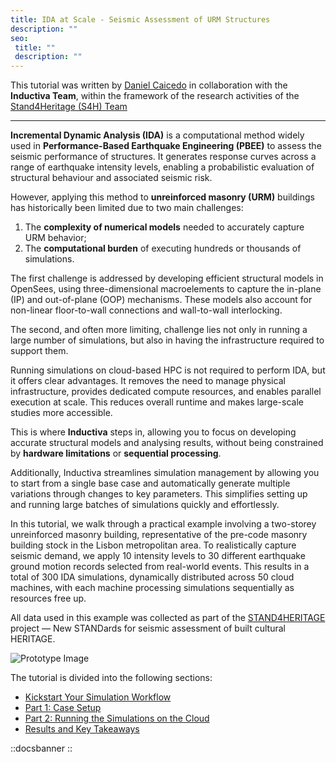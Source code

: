 ```yaml
---
title: IDA at Scale - Seismic Assessment of URM Structures
description: ""
seo:
 title: ""
 description: ""
---
```


This tutorial was written by [Daniel Caicedo](https://www.researchgate.net/profile/Daniel-Caicedo-5) in collaboration with the **Inductiva Team**, within the framework of the research activities of the [Stand4Heritage (S4H) Team](https://www.linkedin.com/company/stand4heritage/posts/?feedView=all)

---

**Incremental Dynamic Analysis (IDA)** is a computational method widely used in **Performance-Based Earthquake Engineering (PBEE)** to assess the seismic performance of structures. It generates response curves across a range of earthquake intensity levels, enabling a probabilistic evaluation of structural behaviour and associated seismic risk.

However, applying this method to **unreinforced masonry (URM)** buildings has historically been limited due to two main challenges:
1. The **complexity of numerical models** needed to accurately capture URM behavior;
2. The **computational burden** of executing hundreds or thousands of simulations.

The first challenge is addressed by developing efficient structural models in OpenSees, using three-dimensional macroelements 
to capture the in-plane (IP) and out-of-plane (OOP) mechanisms. These models also account for non-linear floor-to-wall connections 
and wall-to-wall interlocking.

The second, and often more limiting, challenge lies not only in running a large number of simulations, but also in having the infrastructure required to support them. 

Running simulations on cloud-based HPC is not required to perform IDA, but it offers clear advantages. It removes the need to 
manage physical infrastructure, provides dedicated compute resources, and enables parallel execution at scale. This reduces overall 
runtime and makes large-scale studies more accessible.

This is where **Inductiva** steps in, allowing you to focus on developing accurate structural models and analysing results, without 
being constrained by **hardware limitations** or **sequential processing**.

Additionally, Inductiva streamlines simulation management by allowing you to start from a single base case and automatically generate multiple variations through changes to key parameters. This simplifies setting up and running large batches of simulations quickly and effortlessly.

In this tutorial, we walk through a practical example involving a two-storey unreinforced masonry building, representative of the pre-code masonry building stock in the Lisbon metropolitan area. To realistically 
capture seismic demand, we apply 10 intensity levels to 30 different earthquake ground motion records selected 
from real-world events. This results in a total of 300 IDA simulations, dynamically distributed across 50 cloud machines, with each machine processing simulations sequentially as resources free up.

All data used in this example was collected as part of the [STAND4HERITAGE](https://stand4heritage.org) project — New STANDards for seismic assessment of built cultural HERITAGE.

![Prototype Image](opensees/prototype.jpeg)

The tutorial is divided into the following sections:
- [Kickstart Your Simulation Workflow](0.section1)
- [Part 1: Case Setup](1.section2)
- [Part 2: Running the Simulations on the Cloud](2.section3)
- [Results and Key Takeaways](3.section4)

::docsbanner
::